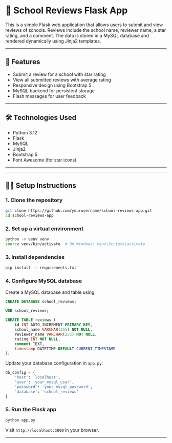 # 🏫 School Reviews Flask App

This is a simple Flask web application that allows users to submit and view reviews of schools. Reviews include the school name, reviewer name, a star rating, and a comment. The data is stored in a MySQL database and rendered dynamically using Jinja2 templates.

---

## 🚀 Features

- Submit a review for a school with star rating
- View all submitted reviews with average rating
- Responsive design using Bootstrap 5
- MySQL backend for persistent storage
- Flash messages for user feedback

---

## 🛠️ Technologies Used

- Python 3.12
- Flask
- MySQL
- Jinja2
- Bootstrap 5
- Font Awesome (for star icons)

---

---

## 🧑‍💻 Setup Instructions

### 1. Clone the repository

```bash
git clone https://github.com/yourusername/school-reviews-app.git
cd school-reviews-app
````

### 2. Set up a virtual environment

```bash
python -m venv venv
source venv/bin/activate  # On Windows: venv\Scripts\activate
```

### 3. Install dependencies

```bash
pip install -r requirements.txt
```

### 4. Configure MySQL database

Create a MySQL database and table using:

```sql
CREATE DATABASE school_reviews;

USE school_reviews;

CREATE TABLE reviews (
    id INT AUTO_INCREMENT PRIMARY KEY,
    school_name VARCHAR(255) NOT NULL,
    reviewer_name VARCHAR(255) NOT NULL,
    rating INT NOT NULL,
    comment TEXT,
    timestamp DATETIME DEFAULT CURRENT_TIMESTAMP
);
```

Update your database configuration in `app.py`:

```python
db_config = {
    'host': 'localhost',
    'user': 'your_mysql_user',
    'password': 'your_mysql_password',
    'database': 'school_reviews'
}
```

### 5. Run the Flask app

```bash
python app.py
```

Visit `http://localhost:5000` in your browser.

---
